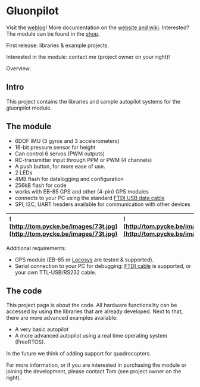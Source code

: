 # Gluonpilot #

Visit the [weblog](http://gluonpilot.com)! More documentation on the [website and wiki](http://gluonpilot.com).
Interested? The module can be found in the [shop](http://gluonpilot.com/wiki/Shop).

First release: libraries & example projects.

Interested in the module: contact me (project owner on your right)!

Overview:

## Intro ##
This project contains the libraries and sample autopilot systems for the gluonpilot module.

## The module ##
  * 6DOF IMU (3 gyros and 3 accelerometers)
  * 16-bit pressure sensor for height
  * Can control 6 servos (PWM outputs)
  * RC-transmitter input through PPM or PWM (4 channels)
  * A push button, for more ease of use.
  * 2 LEDs
  * 4MB flash for datalogging and configuration
  * 256kB flash for code
  * works with EB-85 GPS and other (4-pin) GPS modules
  * connects to your PC using the standard [FTDI USB data cable](http://apple.clickandbuild.com/cnb/shop/ftdichip?productID=49&op=catalogue-product_info-null&prodCategoryID=47)
  * SPI, I2C, UART headers available for communication with other devices

| ![http://tom.pycke.be/images/73t.jpg](http://tom.pycke.be/images/73t.jpg) | ![http://tom.pycke.be/images/74t.jpg](http://tom.pycke.be/images/74t.jpg) |
|:--------------------------------------------------------------------------|:--------------------------------------------------------------------------|

Additional requirements:
  * GPS module (EB-85 or [Locosys](http://www.sparkfun.com/commerce/product_info.php?products_id=8975) are tested & supported).
  * Serial connection to your PC for debugging: [FTDI cable](http://apple.clickandbuild.com/cnb/shop/ftdichip?productID=49&op=catalogue-product_info-null&prodCategoryID=47) is supported, or your own TTL-USB/RS232 cable.


## The code ##
This project page is about the code. All hardware functionality can be accessed by using the libraries that are already developed.
Next to that, there are more advanced examples available:
  * A very basic autopilot
  * A more advanced autopilot using a real time operating system (FreeRTOS).

In the future we think of adding support for quadrocopters.

For more information, or if you are interested in purchasing the module or joining the development, please contact Tom (see project owner on the right).
